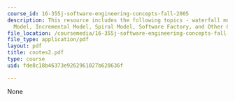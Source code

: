 ```yaml
---
course_id: 16-355j-software-engineering-concepts-fall-2005
description: This resource includes the following topics - waterfall model, Evolutionary
  Model, Incremental Model, Spiral Model, Software Factory, and Other CMM Problems.
file_location: /coursemedia/16-355j-software-engineering-concepts-fall-2005/fde8c18b46373e9262961027b620636f_cnotes2.pdf
file_type: application/pdf
layout: pdf
title: cnotes2.pdf
type: course
uid: fde8c18b46373e9262961027b620636f

---
```

None
